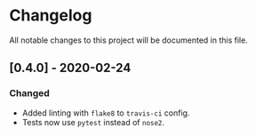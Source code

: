 # Changelog
All notable changes to this project will be documented in this file.

## [0.4.0] - 2020-02-24

### Changed

- Added linting with `flake8` to `travis-ci` config.
- Tests now use `pytest` instead of `nose2`.